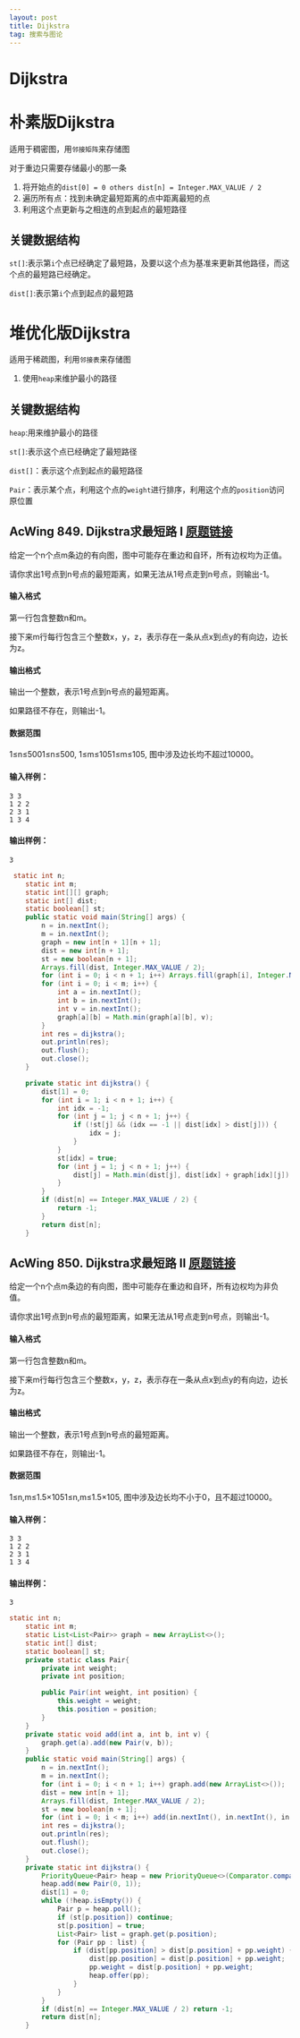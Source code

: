 ```yaml
---
layout: post
title: Dijkstra
tag: 搜索与图论
---
```


# Dijkstra

# 朴素版Dijkstra

适用于稠密图，用`邻接矩阵`来存储图

对于重边只需要存储最小的那一条

1. 将开始点的`dist[0] = 0 others dist[n] = Integer.MAX_VALUE / 2`
2. 遍历所有点：找到未确定最短距离的点中距离最短的点
3. 利用这个点更新与之相连的点到起点的最短路径

## 关键数据结构

`st[]`:表示第`i`个点已经确定了最短路，及要以这个点为基准来更新其他路径，而这个点的最短路已经确定。

`dist[]`:表示第`i`个点到起点的最短路

# 堆优化版Dijkstra

适用于稀疏图，利用`邻接表`来存储图

1. 使用`heap`来维护最小的路径

## 关键数据结构

`heap`:用来维护最小的路径

`st[]`:表示这个点已经确定了最短路径

`dist[]`：表示这个点到起点的最短路径

`Pair`：表示某个点，利用这个点的`weight`进行排序，利用这个点的`position`访问原位置

## AcWing 849. Dijkstra求最短路 I   [原题链接](https://www.acwing.com/problem/content/851/)

给定一个n个点m条边的有向图，图中可能存在重边和自环，所有边权均为正值。

请你求出1号点到n号点的最短距离，如果无法从1号点走到n号点，则输出-1。

#### 输入格式

第一行包含整数n和m。

接下来m行每行包含三个整数x，y，z，表示存在一条从点x到点y的有向边，边长为z。

#### 输出格式

输出一个整数，表示1号点到n号点的最短距离。

如果路径不存在，则输出-1。

#### 数据范围

1≤n≤5001≤n≤500,
1≤m≤1051≤m≤105,
图中涉及边长均不超过10000。

#### 输入样例：

```
3 3
1 2 2
2 3 1
1 3 4
```

#### 输出样例：

```
3
```

```java
 static int n;
    static int m;
    static int[][] graph;
    static int[] dist;
    static boolean[] st;
    public static void main(String[] args) {
        n = in.nextInt();
        m = in.nextInt();
        graph = new int[n + 1][n + 1];
        dist = new int[n + 1];
        st = new boolean[n + 1];
        Arrays.fill(dist, Integer.MAX_VALUE / 2);
        for (int i = 0; i < n + 1; i++) Arrays.fill(graph[i], Integer.MAX_VALUE / 2);
        for (int i = 0; i < m; i++) {
            int a = in.nextInt();
            int b = in.nextInt();
            int v = in.nextInt();
            graph[a][b] = Math.min(graph[a][b], v);
        }
        int res = dijkstra();
        out.println(res);
        out.flush();
        out.close();
    }

    private static int dijkstra() {
        dist[1] = 0;
        for (int i = 1; i < n + 1; i++) {
            int idx = -1;
            for (int j = 1; j < n + 1; j++) {
                if (!st[j] && (idx == -1 || dist[idx] > dist[j])) {
                    idx = j;
                }
            }
            st[idx] = true;
            for (int j = 1; j < n + 1; j++) {
                dist[j] = Math.min(dist[j], dist[idx] + graph[idx][j]);
            }
        }
        if (dist[n] == Integer.MAX_VALUE / 2) {
            return -1;
        }
        return dist[n];
    }
```

## AcWing 850. Dijkstra求最短路 II   [原题链接](https://www.acwing.com/problem/content/852/)

给定一个n个点m条边的有向图，图中可能存在重边和自环，所有边权均为非负值。

请你求出1号点到n号点的最短距离，如果无法从1号点走到n号点，则输出-1。

#### 输入格式

第一行包含整数n和m。

接下来m行每行包含三个整数x，y，z，表示存在一条从点x到点y的有向边，边长为z。

#### 输出格式

输出一个整数，表示1号点到n号点的最短距离。

如果路径不存在，则输出-1。

#### 数据范围

1≤n,m≤1.5×1051≤n,m≤1.5×105,
图中涉及边长均不小于0，且不超过10000。

#### 输入样例：

```
3 3
1 2 2
2 3 1
1 3 4
```

#### 输出样例：

```
3
```

```java
static int n;
    static int m;
    static List<List<Pair>> graph = new ArrayList<>();
    static int[] dist;
    static boolean[] st;
    private static class Pair{
        private int weight;
        private int position;

        public Pair(int weight, int position) {
            this.weight = weight;
            this.position = position;
        }
    }
    private static void add(int a, int b, int v) {
        graph.get(a).add(new Pair(v, b));
    }
    public static void main(String[] args) {
        n = in.nextInt();
        m = in.nextInt();
        for (int i = 0; i < n + 1; i++) graph.add(new ArrayList<>());
        dist = new int[n + 1];
        Arrays.fill(dist, Integer.MAX_VALUE / 2);
        st = new boolean[n + 1];
        for (int i = 0; i < m; i++) add(in.nextInt(), in.nextInt(), in.nextInt());
        int res = dijkstra();
        out.println(res);
        out.flush();
        out.close();
    }
    private static int dijkstra() {
        PriorityQueue<Pair> heap = new PriorityQueue<>(Comparator.comparingInt(a -> a.weight));
        heap.add(new Pair(0, 1));
        dist[1] = 0;
        while (!heap.isEmpty()) {
            Pair p = heap.poll();
            if (st[p.position]) continue;
            st[p.position] = true;
            List<Pair> list = graph.get(p.position);
            for (Pair pp : list) {
                if (dist[pp.position] > dist[p.position] + pp.weight) {
                    dist[pp.position] = dist[p.position] + pp.weight;
                    pp.weight = dist[p.position] + pp.weight;
                    heap.offer(pp);
                }
            }
        }
        if (dist[n] == Integer.MAX_VALUE / 2) return -1;
        return dist[n];
    }
```

